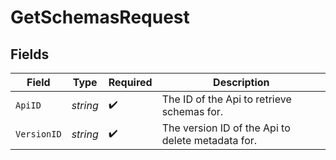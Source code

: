 # GetSchemasRequest


## Fields

| Field                                             | Type                                              | Required                                          | Description                                       |
| ------------------------------------------------- | ------------------------------------------------- | ------------------------------------------------- | ------------------------------------------------- |
| `ApiID`                                           | *string*                                          | :heavy_check_mark:                                | The ID of the Api to retrieve schemas for.        |
| `VersionID`                                       | *string*                                          | :heavy_check_mark:                                | The version ID of the Api to delete metadata for. |